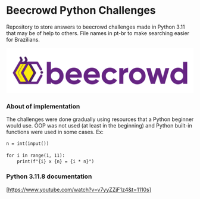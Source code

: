 # Beecrowd Python Challenges

Repository to store answers to beecrowd challenges made in Python 3.11 that may be of help to others. File names in pt-br to make searching easier for Brazilians.

![Beecrowd Logo](images/beecrowd.png)

### About of implementation

The challenges were done gradually using resources that a Python beginner would use. OOP was not used (at least in the beginning) and Python built-in functions were used in some cases. Ex:

    n = int(input())

    for i in range(1, 11):
        print(f"{i} x {n} = {i * n}")

### Python 3.11.8 documentation

[https://www.youtube.com/watch?v=v7yyZZjF1z4&t=1110s]